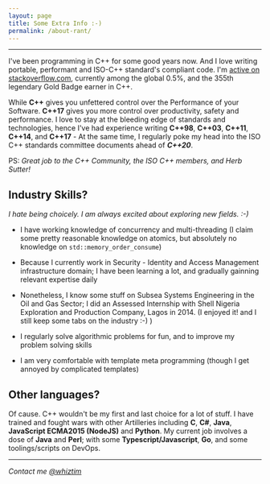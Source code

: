 ```yaml
---
layout: page
title: Some Extra Info :-)
permalink: /about-rant/
---
```


-----------------------

I've been programming in C++ for some good years now. And I love writing portable, performant and ISO-C++ standard's compliant code. I'm [active on stackoverflow.com](http://stackoverflow.com/users/1621391/whiztim), currently among the global 0.5%, and the 355th legendary Gold Badge earner in C++.

While **C++** gives you unfettered control over the Performance of your Software. **C++17** gives you more control over productivity, safety and performance. I love to stay at the bleeding edge of standards and technologies, hence I've had experience writing **C++98**, **C++03**, **C++11**, **C++14**, and **C++17** - At the same time, I regularly poke my head into the ISO C++ standards committee documents ahead of ***C++20***.

PS: *Great job to the C++ Community, the ISO C++ members, and Herb Sutter!*

## Industry Skills?

*I hate being choicely. I am always excited about exploring new fields. :-)*

- I have working knowledge of concurrency and multi-threading (I claim some pretty reasonable knowledge on atomics, but absolutely no knowledge on `std::memory_order_consume`)

- Because I currently work in Security - Identity and Access Management infrastructure domain; I have been learning a lot, and gradually gainning relevant expertise daily

- Nonetheless, I know some stuff on Subsea Systems Engineering in the Oil and Gas Sector; I did an Assessed Internship with Shell Nigeria Exploration and Production Company, Lagos in 2014. (I enjoyed it! and I still keep some tabs on the industry :-) )

- I regularly solve algorithmic problems for fun, and to improve my problem solving skills

- I am very comfortable with template meta programming (though I get annoyed by complicated templates)

## Other languages?

Of cause. C++ wouldn't be my first and last choice for a lot of stuff. I have trained and fought wars with other Artilleries including **C**, **C#**, **Java**, **JavaScript ECMA2015 (NodeJS)** and **Python**. My current job involves a dose of **Java** and **Perl**; with some **Typescript/Javascript**, **Go**, and some toolings/scripts on DevOps.


------------------

*Contact me [@whiztim](mailto:whiztim@outlook.com)*